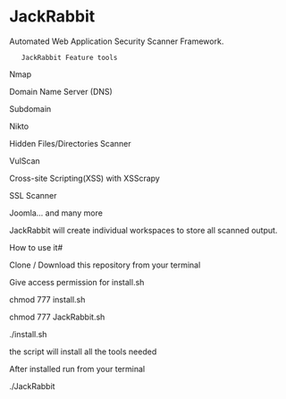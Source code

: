 # JackRabbit

Automated Web Application Security Scanner Framework.

       JackRabbit Feature tools
Nmap

Domain Name Server (DNS)

Subdomain

Nikto

Hidden Files/Directories Scanner

VulScan

Cross-site Scripting(XSS) with XSScrapy

SSL Scanner

Joomla... and many more 

JackRabbit will create individual workspaces to store all scanned output.

How to use it#

Clone / Download this repository from your terminal

Give access permission for install.sh

chmod 777 install.sh

chmod 777 JackRabbit.sh

./install.sh

the script will install all the tools needed 

After installed run from your terminal

./JackRabbit





